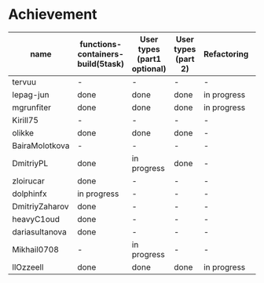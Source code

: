 # Achievement
| name | functions-containers-build(5task) | User types (part1 optional) | User types (part 2) | Refactoring| Overload |
| ------ | ------ | ------ | ------ | ------ | ------ |
| tervuu | - | - | - | - | - |
| lepag-jun | done | done | done | in progress | done |
| mgrunfiter | done | done | done | in progress | done |
| Kirill75 |- | - | - | - | - |
| olikke  | done | done | done | - | done |
| BairaMolotkova |- | - | - | - | - |
| DmitriyPL | done | in progress | done | - | - |
| zloirucar | done | - | - | - |- |
| dolphinfx | in progress | - | - | - |- |
| DmitriyZaharov | done | - | - | - |- |
| heavyC1oud | done | - | - | - |- |
| dariasultanova | done | - | - | - |- |
| Mikhail0708|- | in progress | - | - |- |
| llOzzeell | done | done | done | in progress | done |

